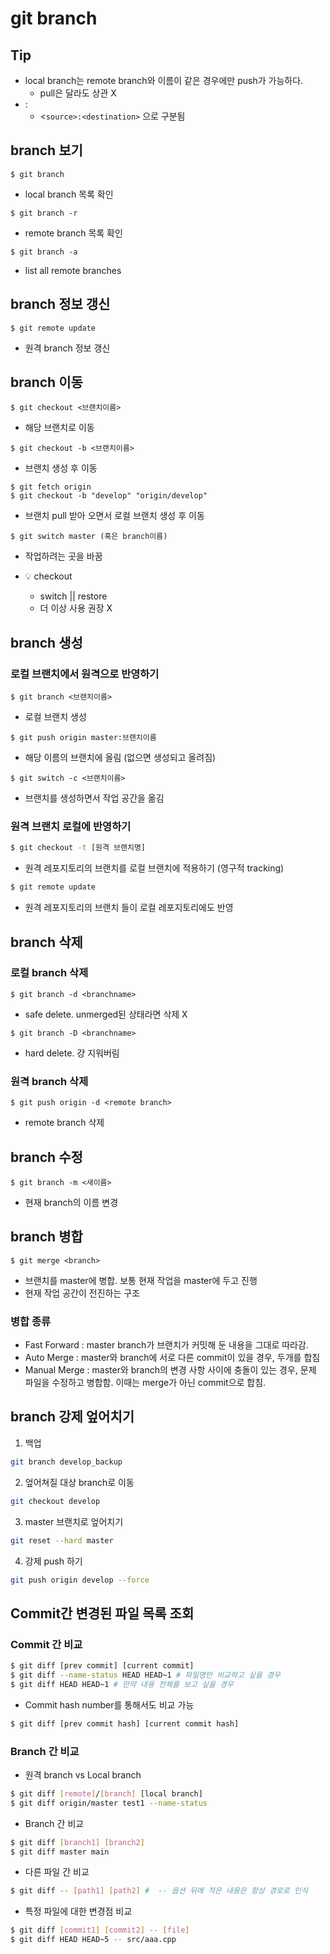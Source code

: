 # git branch



## Tip

- local branch는 remote branch와 이름이 같은 경우에만 push가 가능하다.
  - pull은 달라도 상관 X
- :
  - <`source>:<destination>` 으로 구분됨



## branch 보기

```
$ git branch
```

- local branch 목록 확인



```
$ git branch -r
```

- remote branch 목록 확인



```
$ git branch -a
```

- list all remote branches



## branch 정보 갱신

```
$ git remote update
```

- 원격 branch 정보 갱신



## branch 이동

```
$ git checkout <브랜치이름>
```

- 해당 브랜치로 이동



```
$ git checkout -b <브랜치이름>
```

- 브랜치 생성 후 이동

```
$ git fetch origin
$ git checkout -b "develop" "origin/develop"
```

- 브랜치 pull 받아 오면서 로컬 브랜치 생성 후 이동

```
$ git switch master (혹은 branch이름)
```

- 작업하려는 곳을 바꿈

- :bulb: checkout
  - switch ||  restore
  - 더 이상 사용 권장 X



## branch 생성

### 로컬 브랜치에서 원격으로 반영하기

```
$ git branch <브랜치이름>
```

- 로컬 브랜치 생성

```
$ git push origin master:브랜치이름
```

- 해당 이름의 브랜치에 올림 (없으면 생성되고 올려짐)

```
$ git switch -c <브랜치이름>
```

- 브랜치를 생성하면서 작업 공간을 옮김



### 원격 브랜치 로컬에 반영하기

```bash
$ git checkout -t [원격 브랜치명]
```

- 원격 레포지토리의 브랜치를 로컬 브랜치에 적용하기 (영구적 tracking)

```bash
$ git remote update
```

- 원격 레포지토리의 브랜치 들이 로컬 레포지토리에도 반영



## branch 삭제

### 로컬 branch 삭제

```
$ git branch -d <branchname>
```

- safe delete. unmerged된 상태라면 삭제 X



```
$ git branch -D <branchname>
```

- hard delete. 걍 지워버림



### 원격 branch 삭제

```
$ git push origin -d <remote branch>
```

- remote branch 삭제



## branch 수정

```
$ git branch -m <새이름>
```

- 현재 branch의 이름 변경



## branch 병합

```
$ git merge <branch>
```

- 브랜치를 master에 병합. 보통 현재 작업을 master에 두고 진행
- 현재 작업 공간이 전진하는 구조



### 병합 종류

- Fast Forward : master branch가 브랜치가 커밋해 둔 내용을 그대로 따라감.
- Auto Merge : master와 branch에 서로 다른 commit이 있을 경우, 두개를 합침
- Manual Merge : master와 branch의 변경 사항 사이에 충돌이 있는 경우, 문제 파일을 수정하고 병합함. 이때는 merge가 아닌 commit으로 합침.



## branch 강제 엎어치기

1. 백업

```bash
git branch develop_backup
```

2. 엎어쳐질 대상 branch로 이동

```bash
git checkout develop
```

3. master 브랜치로 엎어치기

```bash
git reset --hard master
```

4. 강제 push 하기

```bash
git push origin develop --force
```



## Commit간 변경된 파일 목록 조회



### Commit 간 비교

```bash
$ git diff [prev commit] [current commit]
$ git diff --name-status HEAD HEAD~1 # 파일명만 비교하고 싶을 경우
$ git diff HEAD HEAD~1 # 만약 내용 전체를 보고 싶을 경우
```

- Commit hash number를 통해서도 비교 가능

```bash
$ git diff [prev commit hash] [current commit hash]
```

  

### Branch 간 비교

- 원격 branch vs Local branch

```bash
$ git diff [remote]/[branch] [local branch]
$ git diff origin/master test1 --name-status
```

- Branch 간 비교

```bash
$ git diff [branch1] [branch2]
$ git diff master main
```

- 다른 파일 간 비교

```bash
$ git diff -- [path1] [path2] #  -- 옵션 뒤에 적은 내용은 항상 경로로 인식
```

- 특정 파일에 대한 변경점 비교

```bash
$ git diff [commit1] [commit2] -- [file]
$ git diff HEAD HEAD~5 -- src/aaa.cpp
```













